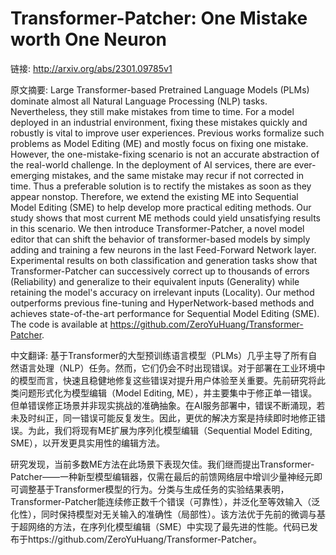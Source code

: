 # Transformer-Patcher: One Mistake worth One Neuron

链接: http://arxiv.org/abs/2301.09785v1

原文摘要:
Large Transformer-based Pretrained Language Models (PLMs) dominate almost all
Natural Language Processing (NLP) tasks. Nevertheless, they still make mistakes
from time to time. For a model deployed in an industrial environment, fixing
these mistakes quickly and robustly is vital to improve user experiences.
Previous works formalize such problems as Model Editing (ME) and mostly focus
on fixing one mistake. However, the one-mistake-fixing scenario is not an
accurate abstraction of the real-world challenge. In the deployment of AI
services, there are ever-emerging mistakes, and the same mistake may recur if
not corrected in time. Thus a preferable solution is to rectify the mistakes as
soon as they appear nonstop. Therefore, we extend the existing ME into
Sequential Model Editing (SME) to help develop more practical editing methods.
Our study shows that most current ME methods could yield unsatisfying results
in this scenario. We then introduce Transformer-Patcher, a novel model editor
that can shift the behavior of transformer-based models by simply adding and
training a few neurons in the last Feed-Forward Network layer. Experimental
results on both classification and generation tasks show that
Transformer-Patcher can successively correct up to thousands of errors
(Reliability) and generalize to their equivalent inputs (Generality) while
retaining the model's accuracy on irrelevant inputs (Locality). Our method
outperforms previous fine-tuning and HyperNetwork-based methods and achieves
state-of-the-art performance for Sequential Model Editing (SME). The code is
available at https://github.com/ZeroYuHuang/Transformer-Patcher.

中文翻译:
基于Transformer的大型预训练语言模型（PLMs）几乎主导了所有自然语言处理（NLP）任务。然而，它们仍会不时出现错误。对于部署在工业环境中的模型而言，快速且稳健地修复这些错误对提升用户体验至关重要。先前研究将此类问题形式化为模型编辑（Model Editing, ME），并主要集中于修正单一错误。但单错误修正场景并非现实挑战的准确抽象。在AI服务部署中，错误不断涌现，若未及时纠正，同一错误可能反复发生。因此，更优的解决方案是持续即时地修正错误。为此，我们将现有ME扩展为序列化模型编辑（Sequential Model Editing, SME），以开发更具实用性的编辑方法。

研究发现，当前多数ME方法在此场景下表现欠佳。我们继而提出Transformer-Patcher——一种新型模型编辑器，仅需在最后的前馈网络层中增训少量神经元即可调整基于Transformer模型的行为。分类与生成任务的实验结果表明，Transformer-Patcher能连续修正数千个错误（可靠性），并泛化至等效输入（泛化性），同时保持模型对无关输入的准确性（局部性）。该方法优于先前的微调与基于超网络的方法，在序列化模型编辑（SME）中实现了最先进的性能。代码已发布于https://github.com/ZeroYuHuang/Transformer-Patcher。
